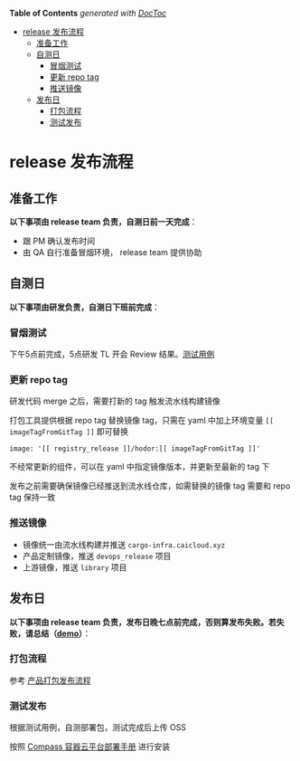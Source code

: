 <!-- START doctoc generated TOC please keep comment here to allow auto update -->
<!-- DON'T EDIT THIS SECTION, INSTEAD RE-RUN doctoc TO UPDATE -->
**Table of Contents**  *generated with [DocToc](https://github.com/thlorenz/doctoc)*

- [release 发布流程](#release-%E5%8F%91%E5%B8%83%E6%B5%81%E7%A8%8B)
  - [准备工作](#%E5%87%86%E5%A4%87%E5%B7%A5%E4%BD%9C)
  - [自测日](#%E8%87%AA%E6%B5%8B%E6%97%A5)
    - [冒烟测试](#%E5%86%92%E7%83%9F%E6%B5%8B%E8%AF%95)
    - [更新 repo tag](#%E6%9B%B4%E6%96%B0-repo-tag)
    - [推送镜像](#%E6%8E%A8%E9%80%81%E9%95%9C%E5%83%8F)
  - [发布日](#%E5%8F%91%E5%B8%83%E6%97%A5)
    - [打包流程](#%E6%89%93%E5%8C%85%E6%B5%81%E7%A8%8B)
    - [测试发布](#%E6%B5%8B%E8%AF%95%E5%8F%91%E5%B8%83)

<!-- END doctoc generated TOC please keep comment here to allow auto update -->

# release 发布流程

## 准备工作

**以下事项由 release team 负责，自测日前一天完成**：

* 跟 PM 确认发布时间
* 由 QA 自行准备冒烟环境， release team 提供协助
 
## 自测日

**以下事项由研发负责，自测日下班前完成**：

### 冒烟测试

下午5点前完成，5点研发 TL 开会 Review 结果。[测试用例](https://docs.google.com/spreadsheets/d/1OVmGzSTieJuZA0q01npleWbXe2v8hSUgakEzWxN9Oec/edit#gid=2033378945)

### 更新 repo tag

研发代码 merge 之后，需要打新的 tag 触发流水线构建镜像

打包工具提供根据 repo tag 替换镜像 tag，只需在 yaml 中加上环境变量 `[[ imageTagFromGitTag ]]` 即可替换

```
image: '[[ registry_release ]]/hodor:[[ imageTagFromGitTag ]]'
```

不经常更新的组件，可以在 yaml 中指定镜像版本，并更新至最新的 tag 下

发布之前需要确保镜像已经推送到流水线仓库，如需替换的镜像 tag 需要和 repo tag 保持一致

### 推送镜像

- 镜像统一由流水线构建并推送 `cargo-infra.caicloud.xyz`
- 产品定制镜像，推送 `devops_release` 项目
- 上游镜像，推送 `library` 项目

## 发布日

**以下事项由 release team 负责，发布日晚七点前完成，否则算发布失败。若失败，请总结（[demo](https://github.com/caicloud/platform/issues/683)）**：

### 打包流程

参考 [产品打包发布流程](./package.md)

### 测试发布

根据测试用例，自测部署包，测试完成后上传 OSS

按照 [Compass 容器云平台部署手册](https://docs.google.com/document/d/1BrLNUsbSpDM_v4Owv97fLCnG_ccIA2eULu8_Sx80Eyc/edit#heading=h.2yy1aubfzm7r) 进行安装
